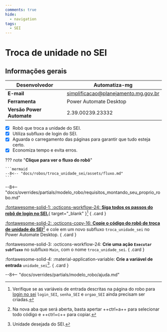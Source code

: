 ```yaml
---
comments: true
hide:
  - navigation
tags:
  - SEI
---
```


# Troca de unidade no SEI


## Informações gerais

| **Desenvolvedor**| Automatiza-mg  |
| ----------- | ------------------------------------ |
| **E-mail**       | simplificacao@planejamento.mg.gov.br|
| **Ferramenta**    | Power Automate Desktop |
| **Versão Power Automate**    | 2.39.00239.23332 |

- [x] Robô que troca a unidade do SEI.
- [x] Utiliza subfluxo de login do SEI.
- [x] Aguarda o carregamento das páginas para garantir que tudo esteja certo.
- [x] Economiza tempo e evita erros.

??? note "**Clique para ver o fluxo do robô**"

    ```mermaid
    --8<-- "docs/robos/troca_unidade_sei/assets/fluxo.md"
    ```

--8<-- "docs/overrides/partials/modelo_robo/requisitos_montando_seu_proprio_robo.md"

<div class="grid" markdown>

[:fontawesome-solid-1: :octicons-workflow-24: __Siga todos os passos do robô de login no SEI.__](../login_sei/#montando-o-seu-robo){ target="_blank" }[^1]
{ .card }

[:fontawesome-solid-2: :octicons-copy-16: __Copie o código do robô de troca de unidade do SEI__](https://raw.githubusercontent.com/automatiza-mg/biblioteca-de-robos/main/robos/site/troca_unidade_sei.txt)[^2] e cole em um novo subfluxo `troca_unidade_sei` no Power Automate Desktop.
{ .card }

:fontawesome-solid-3: :octicons-workflow-24: __Crie uma ação `Executar subfluxo`__ no subfluxo `Main`, com o nome `troca_unidade_sei`.
{ .card }


:fontawesome-solid-4: :material-application-variable: __Crie a variável de entrada__ `unidade_sei`[^3].
{ .card }

</div>

--8<-- "docs/overrides/partials/modelo_robo/ajuda.md"

[^1]: Verifique se as variáveis de entrada descritas na página do robo para [login no sei](../login_sei/#montando-o-seu-robo) `login_SEI`, `senha_SEI` e `orgao_SEI` ainda precisam ser criadas.
[^2]: Na nova aba que será aberta, basta apertar ++ctrl+a++ para selecionar todo código e ++ctrl+c++ para copiar.
[^3]: Unidade desejada do SEI.


